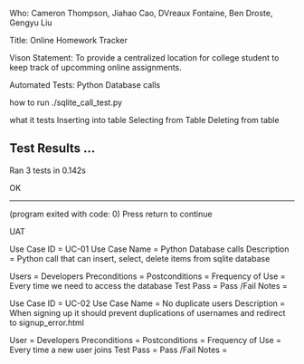 Who: Cameron Thompson, Jiahao Cao, DVreaux Fontaine, Ben Droste, Gengyu Liu

Title: Online Homework Tracker

Vison Statement: To provide a centralized location for college student to keep track of upcomming online assignments.

Automated Tests:
Python Database calls

how to run
./sqlite_call_test.py

what it tests
Inserting into table
Selecting from Table
Deleting from table

Test Results
...
----------------------------------------------------------------------
Ran 3 tests in 0.142s

OK


------------------
(program exited with code: 0)
Press return to continue


UAT

Use Case ID = UC-01
Use Case Name = Python Database calls
Description = Python call that can insert, select, delete items from sqlite database

Users = Developers
Preconditions = 
Postconditions = 
Frequency of Use = Every time we need to access the database
Test Pass = Pass /Fail
Notes = 

Use Case ID = UC-02
Use Case Name = No duplicate users
Description = When signing up it should prevent duplications of usernames and redirect to signup_error.html

User = Developers
Preconditions =
Postconditions =
Frequency of Use = Every time a new user joins
Test Pass = Pass /Fail
Notes =
